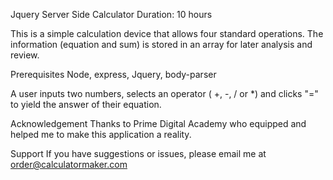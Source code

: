 
Jquery Server Side Calculator
Duration: 10 hours

This is a simple calculation device that allows four standard operations.  The information (equation and sum) is stored in an array for later analysis and review.

Prerequisites
Node, express, Jquery, body-parser

<!-- How does someone use this application? Tell a user story here. -->  
A user inputs two numbers, selects an operator ( +, -, / or *) and clicks "=" to yield the answer of their equation.

Acknowledgement
Thanks to Prime Digital Academy who equipped and helped me to make this application a reality.

Support
If you have suggestions or issues, please email me at order@calculatormaker.com 